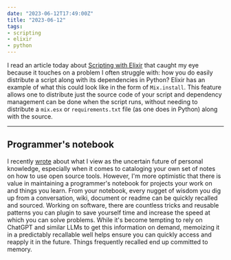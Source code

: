 ```yaml
---
date: "2023-06-12T17:49:00Z"
title: "2023-06-12"
tags:
- scripting
- elixir
- python
---
```


I read an article today about [Scripting with Elixir](https://underjord.io/scripting-with-elixir.html) that caught my eye because it touches on a problem I often struggle with: how you do easily distribute a script along with its dependencies in Python?
Elixir has an example of what this could look like in the form of `Mix.install`.
This feature allows one to distribute just the source code of your script and dependency management can be done when the script runs, without needing to distribute a `mix.esx` or  `requirements.txt` file (as one does in Python) along with the source.

---

## Programmer's notebook

I recently [wrote](/posts/2023/future-of-personal-knowledge) about what I view as the uncertain future of personal knowledge, especially when it comes to cataloging your own set of notes on how to use open source tools.
However, I'm more optimistic that there is value in maintaining a programmer's notebook for projects your work on and things you learn.
From your notebook, every nugget of wisdom you dig up from a conversation, wiki, document or readme can be quickly recalled and sourced.
Working on software, there are countless tricks and reusable patterns you can plugin to save yourself time and increase the speed at which you can solve problems.
While it's become tempting to rely on ChatGPT and similar LLMs to get this information on demand, memoizing it in a predictably recallable well helps ensure you can quickly access and reapply it in the future.
Things frequently recalled end up committed to memory.
